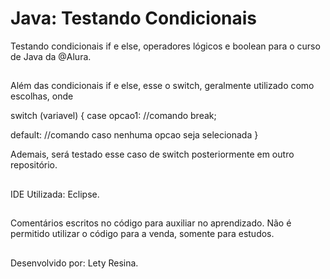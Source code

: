 # Java: Testando Condicionais
Testando condicionais if e else, operadores lógicos e boolean para o curso de Java da @Alura.
##
Além das condicionais if e else, esse o switch, geralmente utilizado como escolhas, onde 

switch (variavel) {
  case opcao1:
    //comando 
  break;
  
  default:
    //comando caso nenhuma opcao seja selecionada 
}

Ademais, será testado esse caso de switch posteriormente em outro repositório.

##
IDE Utilizada: Eclipse.
##
Comentários escritos no código para auxiliar no aprendizado. Não é permitido utilizar o código para a venda, somente para estudos.
##
Desenvolvido por: Lety Resina.
